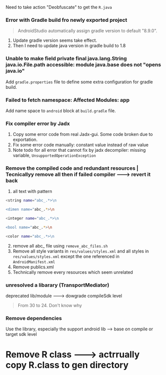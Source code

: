 Need to take action "Deobfuscate" to get the `R.java`

### Error with Gradle build fro newly exported project 
> AndroidStudio automatically assign gradle version to default "8.9.0".

1. Update gradle version seems take effect.
2. Then I need to update java version in gradle build to 1.8

### Unable to make field private final java.lang.String java.io.File.path accessible: module java.base does not "opens java.io"

Add `gradle.properties` file to define some extra configuration for gradle build.

### Failed to fetch namespace: Affected Modules: app
Add name space to `android` block at `build.gradle` file.

### Fix compiler error by Jadx
1. Copy some error code from real Jadx-gui. Some code broken due to exportation.
2. Fix some error code manually: constant value instead of raw value
3. Note todo for all error that cannot fix by jadx decompiler: missing variable, `UnsupportedOperationException`

### Remove the compiled code and redundant resources | Tecnicallyy remove all then if failed compiler ---> revert it back
1. all text with pattern
```sh
<string name="abc_.*>\n

<dimen name="abc_.*>\n

<integer name="abc_.*>\n

<bool name="abc_.*>\n

<color name="abc_.*>\n
```

2. remove all abc_ file using `remove_abc_files.sh`
3. Remove all style variants in `res/values/styles.xml` and all styles in `res/values/styles.xml` except the one referenced in `AndroidManifest.xml`
3. Remove publics.xml
4. Technically remove every resources which seem unrelated

### unresolved a libarary (TransportMediator)

deprecated lib/module ---> dowgrade compileSdk level
> From 30 to 24. Don't know why

### Remove dependencies
Use the library, especially the support android lib --> base on compile or target sdk level

# Remove R class ---> actrrually copy R.class to gen directory